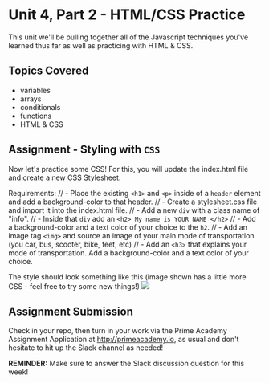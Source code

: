 # Unit 4, Part 2 - HTML/CSS Practice

This unit we'll be pulling together all of the Javascript techniques you've learned thus far as well as practicing with HTML & CSS.

## Topics Covered

- variables
- arrays
- conditionals
- functions
- HTML & CSS


## Assignment - Styling with `CSS` 

Now let's practice some CSS! For this, you will update the index.html file and create a new CSS Stylesheet. 

Requirements:
// - Place the existing `<h1>` and `<p>` inside of a `header` element and add a background-color to that header.
// - Create a stylesheet.css file and import it into the index.html file.
// - Add a new `div` with a class name of "info". 
// - Inside that `div` add an `<h2> My name is YOUR NAME </h2>` 
// - Add a background-color and a text color of your choice to the `h2`.
// - Add an image tag `<img>` and source an image of your main mode of transportation (you car, bus, scooter, bike, feet, etc)
// - Add an `<h3>` that explains your mode of transportation. Add a background-color and a text color of your choice.

The style should look something like this (image shown has a little more CSS - feel free to try some new things!)
<img src="./example.png" />


## Assignment Submission
Check in your repo, then turn in your work via the Prime Academy Assignment Application at http://primeacademy.io, as usual and don't hesitate to hit up the Slack channel as needed!

**REMINDER:** Make sure to answer the Slack discussion question for this week!
